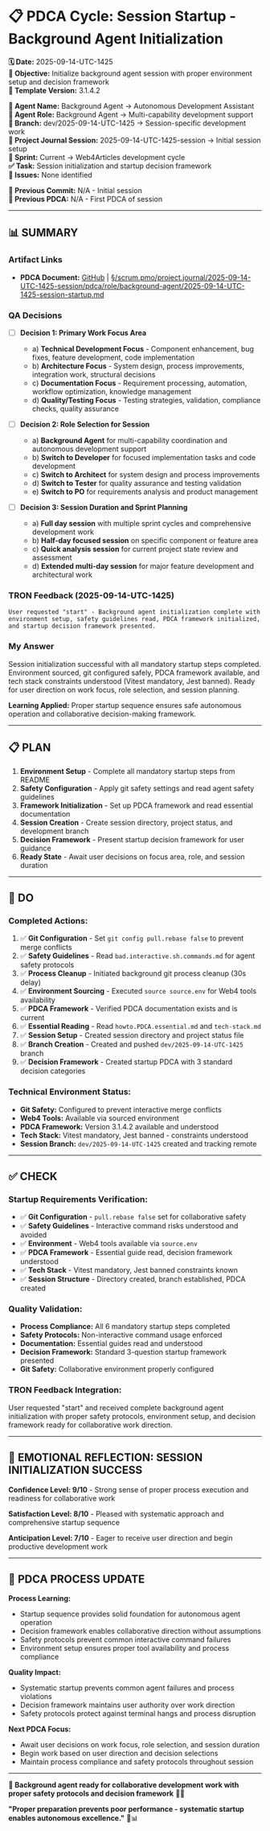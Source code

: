 # 📋 **PDCA Cycle: Session Startup - Background Agent Initialization**

**🗓️ Date:** 2025-09-14-UTC-1425  
**🎯 Objective:** Initialize background agent session with proper environment setup and decision framework  
**🎯 Template Version:** 3.1.4.2  

**👤 Agent Name:** Background Agent → Autonomous Development Assistant  
**👤 Agent Role:** Background Agent → Multi-capability development support  
**👤 Branch:** dev/2025-09-14-UTC-1425 → Session-specific development work  
**🎯 Project Journal Session:** 2025-09-14-UTC-1425-session → Initial session setup  
**🎯 Sprint:** Current → Web4Articles development cycle  
**✅ Task:** Session initialization and startup decision framework  
**🚨 Issues:** None identified  

**📎 Previous Commit:** N/A - Initial session  
**🔗 Previous PDCA:** N/A - First PDCA of session  

---

## **📊 SUMMARY**

### **Artifact Links**
- **PDCA Document:** [GitHub](https://github.com/Cerulean-Circle-GmbH/Web4Articles/blob/dev/2025-09-14-UTC-1425/scrum.pmo/project.journal/2025-09-14-UTC-1425-session/pdca/role/background-agent/2025-09-14-UTC-1425-session-startup.md) | [§/scrum.pmo/project.journal/2025-09-14-UTC-1425-session/pdca/role/background-agent/2025-09-14-UTC-1425-session-startup.md](../pdca/role/background-agent/2025-09-14-UTC-1425-session-startup.md)

### **QA Decisions**
- [ ] **Decision 1: Primary Work Focus Area**
  - a) **Technical Development Focus** - Component enhancement, bug fixes, feature development, code implementation
  - b) **Architecture Focus** - System design, process improvements, integration work, structural decisions  
  - c) **Documentation Focus** - Requirement processing, automation, workflow optimization, knowledge management
  - d) **Quality/Testing Focus** - Testing strategies, validation, compliance checks, quality assurance

- [ ] **Decision 2: Role Selection for Session**
  - a) **Background Agent** for multi-capability coordination and autonomous development support
  - b) **Switch to Developer** for focused implementation tasks and code development
  - c) **Switch to Architect** for system design and process improvements
  - d) **Switch to Tester** for quality assurance and testing validation
  - e) **Switch to PO** for requirements analysis and product management

- [ ] **Decision 3: Session Duration and Sprint Planning**
  - a) **Full day session** with multiple sprint cycles and comprehensive development work
  - b) **Half-day focused session** on specific component or feature area
  - c) **Quick analysis session** for current project state review and assessment
  - d) **Extended multi-day session** for major feature development and architectural work

### **TRON Feedback (2025-09-14-UTC-1425)**
```quote
User requested "start" - Background agent initialization complete with environment setup, safety guidelines read, PDCA framework initialized, and startup decision framework presented.
```

### **My Answer**
Session initialization successful with all mandatory startup steps completed. Environment sourced, git configured safely, PDCA framework available, and tech stack constraints understood (Vitest mandatory, Jest banned). Ready for user direction on work focus, role selection, and session planning.

**Learning Applied:** Proper startup sequence ensures safe autonomous operation and collaborative decision-making framework.

---

## **📋 PLAN**

1. **Environment Setup** - Complete all mandatory startup steps from README
2. **Safety Configuration** - Apply git safety settings and read agent safety guidelines  
3. **Framework Initialization** - Set up PDCA framework and read essential documentation
4. **Session Creation** - Create session directory, project status, and development branch
5. **Decision Framework** - Present startup decision framework for user guidance
6. **Ready State** - Await user decisions on focus area, role, and session duration

---

## **🔧 DO** 

### **Completed Actions:**
1. ✅ **Git Configuration** - Set `git config pull.rebase false` to prevent merge conflicts
2. ✅ **Safety Guidelines** - Read `bad.interactive.sh.commands.md` for agent safety protocols
3. ✅ **Process Cleanup** - Initiated background git process cleanup (30s delay)
4. ✅ **Environment Sourcing** - Executed `source source.env` for Web4 tools availability
5. ✅ **PDCA Framework** - Verified PDCA documentation exists and is current
6. ✅ **Essential Reading** - Read `howto.PDCA.essential.md` and `tech-stack.md`
7. ✅ **Session Setup** - Created session directory and project status file
8. ✅ **Branch Creation** - Created and pushed `dev/2025-09-14-UTC-1425` branch
9. ✅ **Decision Framework** - Created startup PDCA with 3 standard decision categories

### **Technical Environment Status:**
- **Git Safety:** Configured to prevent interactive merge conflicts
- **Web4 Tools:** Available via sourced environment
- **PDCA Framework:** Version 3.1.4.2 available and understood
- **Tech Stack:** Vitest mandatory, Jest banned - constraints understood
- **Session Branch:** `dev/2025-09-14-UTC-1425` created and tracking remote

---

## **✅ CHECK**

### **Startup Requirements Verification:**
- ✅ **Git Configuration** - `pull.rebase false` set for collaborative safety
- ✅ **Safety Guidelines** - Interactive command risks understood and avoided
- ✅ **Environment** - Web4 tools available via `source.env`
- ✅ **PDCA Framework** - Essential guide read, decision framework understood
- ✅ **Tech Stack** - Vitest mandatory, Jest banned constraints known
- ✅ **Session Structure** - Directory created, branch established, PDCA created

### **Quality Validation:**
- **Process Compliance:** All 6 mandatory startup steps completed
- **Safety Protocols:** Non-interactive command usage enforced
- **Documentation:** Essential guides read and understood
- **Decision Framework:** Standard 3-question startup framework presented
- **Git Safety:** Collaborative environment properly configured

### **TRON Feedback Integration:**
User requested "start" and received complete background agent initialization with proper safety protocols, environment setup, and decision framework ready for collaborative work direction.

---

## **💫 EMOTIONAL REFLECTION: SESSION INITIALIZATION SUCCESS**

**Confidence Level: 9/10** - Strong sense of proper process execution and readiness for collaborative work

**Satisfaction Level: 8/10** - Pleased with systematic approach and comprehensive startup sequence

**Anticipation Level: 7/10** - Eager to receive user direction and begin productive development work

---

## **🎯 PDCA PROCESS UPDATE**

**Process Learning:** 
- Startup sequence provides solid foundation for autonomous agent operation
- Decision framework enables collaborative direction without assumptions
- Safety protocols prevent common interactive command failures
- Environment setup ensures proper tool availability and process compliance

**Quality Impact:** 
- Systematic startup prevents common agent failures and process violations
- Decision framework maintains user authority over work direction
- Safety protocols protect against terminal hangs and process disruption

**Next PDCA Focus:** 
- Await user decisions on work focus, role selection, and session duration
- Begin work based on user direction and decision selections
- Maintain process compliance and safety protocols throughout session

---

**🎯 Background agent ready for collaborative development work with proper safety protocols and decision framework** 🤖✨

**"Proper preparation prevents poor performance - systematic startup enables autonomous excellence."** 🔧📊
